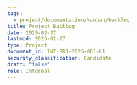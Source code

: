 ```yaml
---
tags:
  - project/documentation/kanban/backlog
title: Project Backlog
date: 2025-02-27
lastmod: 2025-02-27
type: Project
document_id: INT-PRJ-2025-001-L1
security_classification: Candidate
draft: "false"
role: Internal
---
```


